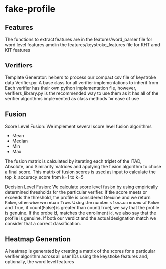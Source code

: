 # fake-profile

## Features
The functions to extract features are in the features/word_parser file for word level features amd in the features/keystroke_features file for KHT amd KIT features

## Verifiers
Template Generator: helpers to process our compact csv file of keystroke data
Verifier.py: A base class for all verifier implementations to inherit from
Each verifier has their own python implementation file, however, verifiers_library.py is the recommended way to use them
as it has all of the verifier algorithms implemented as class methods for ease of use

## Fusion
Score Level Fusion: We implement several score level fusion algorithms
- Mean 
- Median
- Min
- Max

The fusion matrix is calculated by iterating each triplet of the ITAD, Absolute, and Similarity matrices and applying the fusion algorithm to chose a final score. This matrix of fusion scores is used as input to calculate the top_k_accuracy_score from k=1 to k=5

Decision Level Fusion: We calculate score level fusion by using empirically determined thresholds for the particular verifier. If the score meets or exceeds the threshold, the profile is considered Genuine and we return False, otherwise we return True. Using the number of occurrences of False and True, if count(False) is greater than count(True), we say that the profile is genuine. If the probe id, matches the enrollment id, we also say that the profile is genuine. If both our verdict and the actual designation match we consider that a correct classification. 

## Heatmap Generation
A heatmap is generated by creating a matrix of the scores for a particular verifier algorithm across all user IDs using the keystroke features and, optionally, the word level features
